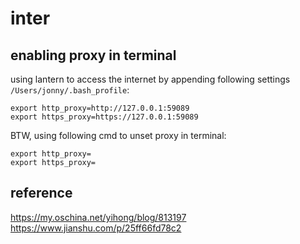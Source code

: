 # inter

## enabling proxy in terminal

using lantern to access the internet by appending following settings `/Users/jonny/.bash_profile`:
```
export http_proxy=http://127.0.0.1:59089
export https_proxy=https://127.0.0.1:59089
```

BTW, using following cmd to unset proxy in terminal:  
```
export http_proxy=
export https_proxy=
```

## reference
https://my.oschina.net/yihong/blog/813197
https://www.jianshu.com/p/25ff66fd78c2
